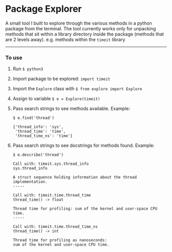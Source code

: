 # Package Explorer
A small tool I built to explore through the various methods in a python package from the terminal. The tool currently works only for unpacking methods that sit within a library directory inside the package (methods that are 2 levels away). e.g. methods within the `timeit` library

---

### To use

1. Run `$ python3`

1. Import package to be explored: `import timeit`

1. Import the `Explore` class with `$ from explore import Explore`

1. Assign to variable `$ e = Explore(timeit)`

1. Pass search strings to see methods available. Example:
    ```
    $ e.find('thread')
    
    {'thread_info': 'sys',
     'thread_time': 'time',
     'thread_time_ns': 'time'}
    ```
1. Pass search strings to see docstrings for methods found. Example: 
    ```
    $ e.describe('thread')
    
    Call with: timeit.sys.thread_info
    sys.thread_info

    A struct sequence holding information about the thread implementation.
    -----

    Call with: timeit.time.thread_time
    thread_time() -> float

    Thread time for profiling: sum of the kernel and user-space CPU time.
    -----

    Call with: timeit.time.thread_time_ns
    thread_time() -> int

    Thread time for profiling as nanoseconds:
    sum of the kernel and user-space CPU time.
    
    ```
